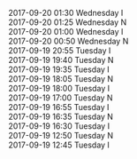 2017-09-20 01:30 Wednesday  I  
2017-09-20 01:25 Wednesday  N  
2017-09-20 01:00 Wednesday  I  
2017-09-20 00:50 Wednesday  N  
2017-09-19 20:55 Tuesday  I  
2017-09-19 19:40 Tuesday  N  
2017-09-19 19:35 Tuesday  I  
2017-09-19 18:05 Tuesday  N  
2017-09-19 18:00 Tuesday  I  
2017-09-19 17:00 Tuesday  N  
2017-09-19 16:55 Tuesday  I  
2017-09-19 16:35 Tuesday  N  
2017-09-19 16:30 Tuesday  I  
2017-09-19 12:50 Tuesday  N  
2017-09-19 12:45 Tuesday  I  
